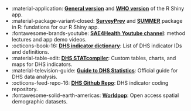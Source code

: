 
<div class="grid cards" markdown>

- :material-application: <a href="https://rsc.stat.washington.edu/surveyPrevRShiny/" target="_blank"><strong>General version</strong></a> and 
<a href="https://rsc.stat.washington.edu/saeforhealth/" target="_blank"><strong>WHO version</strong></a> of the R Shiny app. 
- :material-package-variant-closed: <a href="https://github.com/richardli/surveyPrev/" target="_blank"><strong> SurveyPrev</strong></a> and <a href="https://github.com/richardli/SUMMER/" target="_blank"><strong> SUMMER</strong></a> package in R: fundations for our R Shiny app.
- :fontawesome-brands-youtube: <a href="https://www.youtube.com/@SAE4Health/videos" target="_blank"><strong>SAE4Health Youtube channel</strong></a>: method lectures and app demo videos.
- :octicons-book-16: <a href="https://api.dhsprogram.com/rest/dhs/indicators?f=html" target="_blank"><strong>DHS indicator dictionary</strong></a>: List of DHS indicator IDs and definitions.
- :material-table-edit: <a href="https://www.statcompiler.com/en/" target="_blank"><strong>DHS STATcompiler</strong></a>: Custom tables, charts, and maps for DHS indicators.
- :material-television-guide: <a href="https://dhsprogram.com/data/Guide-to-DHS-Statistics/" target="_blank"><strong>Guide to DHS Statistics</strong></a>: Official guide for DHS data analysis.
- :octicons-feed-repo-16: <a href="https://github.com/DHSProgram/" target="_blank"><strong>DHS Github Repo</strong></a>: DHS indicator coding repository.
- :fontawesome-solid-earth-americas: <a href="https://www.worldpop.org/" target="_blank"><strong>Worldpop</strong></a>: Open access spatial demographic datasets.


</div>


